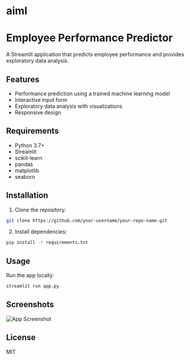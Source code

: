# aiml
# Employee Performance Predictor

A Streamlit application that predicts employee performance and provides exploratory data analysis.

## Features

- Performance prediction using a trained machine learning model
- Interactive input form
- Exploratory data analysis with visualizations
- Responsive design

## Requirements

- Python 3.7+
- Streamlit
- scikit-learn
- pandas
- matplotlib
- seaborn

## Installation

1. Clone the repository:
```bash
git clone https://github.com/your-username/your-repo-name.git
```

2. Install dependencies:
```bash
pip install -r requirements.txt
```

## Usage

Run the app locally:
```bash
streamlit run app.py
```

## Screenshots

![App Screenshot](screenshot.png)

## License

MIT
